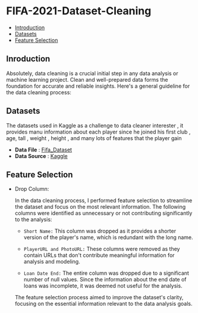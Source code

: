 # FIFA-2021-Dataset-Cleaning
- [Introduction](#Introduction)
- [Datasets](#Datasets)
- [Feature Selection](#Feature_Selection)






## Inroduction

Absolutely, data cleaning is a crucial initial step in any data analysis or machine learning project. Clean and well-prepared data forms the foundation for accurate and reliable insights. Here's a general guideline for the data cleaning process:


## Datasets 
The datasets used in Kaggle as a challenge to data cleaner interester , it provides manu information about each player since he joined his first club , age, tall , weight , height , and many lots of features that the player gain
- **Data File** : [Fifa_Dataset](https://github.com/AbdallahOdeh2/FIFA-2021-Dataset-Cleaning/blob/c1d79745ee7f6eb875d748ca873aa34dfd384f36/fifa21%20raw%20data%20v2.csv)
- **Data Source** : [Kaggle](https://www.kaggle.com/datasets/yagunnersya/fifa-21-messy-raw-dataset-for-cleaning-exploring/data?select=fifa21+raw+data+v2.csv)


## Feature Selection
- Drop Column:
  
    In the data cleaning process, I performed feature selection to streamline the dataset and focus on the most relevant information. The following columns were identified as unnecessary or not contributing significantly to the analysis:
    
    - `Short Name:` This column was dropped as it provides a shorter version of the player's name, which is redundant with the long name.
    
    - `PlayerURL and PhotoURL:` These columns were removed as they contain URLs that don't contribute meaningful information for analysis and modeling.
    
    - `Loan Date End:` The entire column was dropped due to a significant number of null values. Since the information about the end date of loans was incomplete, it was deemed not useful for the analysis.
    
    The feature selection process aimed to improve the dataset's clarity, focusing on the essential information relevant to the data analysis goals.
